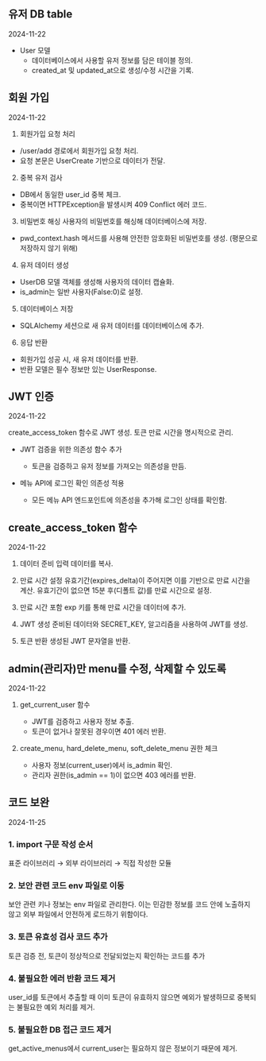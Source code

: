 ## 유저 DB table
2024-11-22

- User 모델
    - 데이터베이스에서 사용할 유저 정보를 담은 테이블 정의.
    - created_at 및 updated_at으로 생성/수정 시간을 기록.

## 회원 가입
2024-11-22
1. 회원가입 요청 처리
- /user/add 경로에서 회원가입 요청 처리.
- 요청 본문은 UserCreate 기반으로 데이터가 전달.
2. 중복 유저 검사
- DB에서 동일한 user_id 중복 체크.
- 중복이면 HTTPException을 발생시켜 409 Conflict 에러 코드.

3. 비밀번호 해싱
사용자의 비밀번호를 해싱해 데이터베이스에 저장.
- pwd_context.hash 메서드를 사용해 안전한 암호화된 비밀번호를 생성. (평문으로 저장하지 않기 위해)

4. 유저 데이터 생성
- UserDB 모델 객체를 생성해 사용자의 데이터 캡슐화.
- is_admin는 일반 사용자(False:0)로 설정.

5. 데이터베이스 저장
- SQLAlchemy 세션으로 새 유저 데이터를 데이터베이스에 추가.

6. 응답 반환
- 회원가입 성공 시, 새 유저 데이터를 반환.
- 반환 모델은 필수 정보만 있는 UserResponse.

## JWT 인증
2024-11-22

create_access_token 함수로 JWT 생성.
토큰 만료 시간을 명시적으로 관리.

- JWT 검증을 위한 의존성 함수 추가 
    - 토큰을 검증하고 유저 정보를 가져오는 의존성을 만듬.

- 메뉴 API에 로그인 확인 의존성 적용
    - 모든 메뉴 API 엔드포인트에 의존성을 추가해 로그인 상태를 확인함.

## create_access_token 함수
2024-11-22

1. 데이터 준비
입력 데이터를 복사.

2. 만료 시간 설정
유효기간(expires_delta)이 주어지면 이를 기반으로 만료 시간을 계산.
유효기간이 없으면 15분 후(디폴트 값)를 만료 시간으로 설정.

3. 만료 시간 포함
exp 키를 통해 만료 시간을 데이터에 추가.

4. JWT 생성
준비된 데이터와 SECRET_KEY, 알고리즘을 사용하여 JWT를 생성.

5. 토큰 반환
생성된 JWT 문자열을 반환.



## admin(관리자)만 menu를 수정, 삭제할 수 있도록
2024-11-22

1. get_current_user 함수

    - JWT를 검증하고 사용자 정보 추출.
    - 토큰이 없거나 잘못된 경우이면 401 에러 반환.

2. create_menu, hard_delete_menu, soft_delete_menu 권한 체크

    - 사용자 정보(current_user)에서 is_admin 확인.
    - 관리자 권한(is_admin == 1)이 없으면 403 에러를 반환.

## 코드 보완
2024-11-25
### 1. import 구문 작성 순서
표준 라이브러리 → 외부 라이브러리 → 직접 작성한 모듈

### 2. 보안 관련 코드 env 파일로 이동
보안 관련 키나 정보는 env 파일로 관리한다. 이는 민감한 정보를 코드 안에 노출하지 않고 외부 파일에서 안전하게 로드하기 위함이다.

###  3. 토큰 유효성 검사 코드 추가
토큰 검증 전, 토큰이 정상적으로 전달되었는지 확인하는 코드를 추가

### 4. 불필요한 에러 반환 코드 제거
user_id를 토큰에서 추출할 때 이미 토큰이 유효하지 않으면 예외가 발생하므로 중복되는 불필요한 예외 처리를 제거.

### 5. 불필요한 DB 접근 코드 제거
get_active_menus에서 current_user는 필요하지 않은 정보이기 때문에 제거.